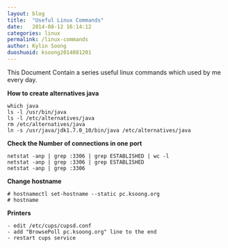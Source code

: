 ```yaml
---
layout: blog
title:  "Useful Linux Commands"
date:   2014-08-12 16:14:12
categories: linux
permalink: /linux-commands
author: Kylin Soong
duoshuoid: ksoong2014081201
---
```


This Document Contain a series useful linux commands which used by me every day.

**How to create alternatives java**

~~~
which java
ls -l /usr/bin/java
ls -l /etc/alternatives/java
rm /etc/alternatives/java
ln -s /usr/java/jdk1.7.0_10/bin/java /etc/alternatives/java
~~~

**Check the Number of connections in one port**

~~~
netstat -anp | grep :3306 | grep ESTABLISHED | wc -l
netstat -anp | grep :3306 | grep ESTABLISHED 
netstat -anp | grep :3306 
~~~

**Change hostname**

~~~
# hostnamectl set-hostname --static pc.ksoong.org
# hostname
~~~

**Printers**

~~~
- edit /etc/cups/cupsd.conf
- add "BrowsePoll pc.ksoong.org" line to the end
- restart cups service
~~~
